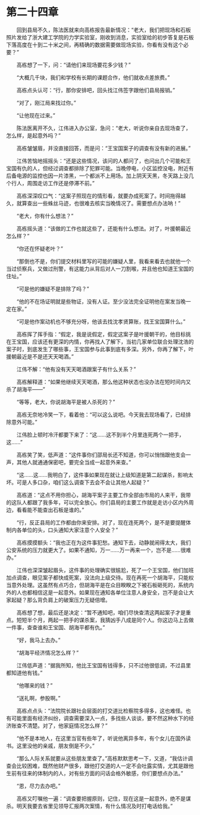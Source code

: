 #	第二十四章

　　回到县局不久，陈法医就来向高栋报告最新情况：“老大，我们把现场和石板照片发给了浙大建工学院的力学实验室，刚收到消息，实验室给的初步答复是石板下落高度在十到二十米之间，再精确的数据需要做现场实验，你看有没有这个必要？”

　　高栋想了一下，问：“请他们来现场要花多少钱？”

　　“大概几千块，我们和学校有长期的课题合作，他们就收点差旅费。”

　　高栋点头认可：“行，那你安排吧，回头找江伟签字跟他们县局报销。”

　　“对了，刚江局来找过你。”

　　“让他现在过来。”

　　陈法医离开不久，江伟进入办公室，急问：“老大，听说你亲自去现场查了，怎么样，是起意外吗？”

　　高栋皱皱眉，并没直接回答，而是问：“王宝国案子的调查有没有新的进展。”

　　江伟苦恼地摇摇头：“还是这些情况，该问的人都问了，也问出几个可能和王宝国有仇的人，但经过调查都排除了犯罪可能。当晚停电，小区监控没电，附近有后备电源的监控也因一片漆黑，一个都派不上用场。加上阴天天黑，冬天路上没几个行人，周围走访工作还是停滞不前。”

　　高栋深深叹口气：“这案子照现在的情形看，就要办成死案了。时间拖得越久，就算查出一些蛛丝马迹，也很难去核实当晚情况了。需要想点办法呐！”

　　“老大，你有什么想法？”

　　高栋摇头道：“该做的工作也就这些了，还能有什么想法。对了，叶援朝最近怎么样？”

　　“你还在怀疑老叶？”

　　“那倒也不是，你们提交材料里写的可能的嫌疑人里，我看来看去也就他一个当过侦察兵，又做过刑警，有这能力从背后对人一刀割喉，并且他也知道王宝国的住址。”

　　“可是他的嫌疑不是排除了吗？”

　　“他的不在场证明就是些物证，没有人证。至少没法完全证明他在案发当晚一定在家。”

　　“可是他作案动机也不够充分呀，他该去找沈孝贤算账，找王宝国算什么。”

　　高栋挥了挥手指：“假定，我是说假定，假定这案子是叶援朝干的，他目标挑在王宝国，应该还有更深的内情，你再找人了解下，当初几家单位联合处理沈浩的案子时，到底发生了哪些事，王宝国参与此事到底有多深。另外，你再了解下，叶援朝最近是不是还天天喝酒。”

　　江伟不解：“他有没有天天喝酒跟案子有什么关系？”

　　高栋解释道：“如果他继续天天喝酒，那么他这种状态也没办法在短时间内又杀了胡海平——”

　　“等等，老大，你说胡海平是被人杀死的？”

　　高栋无奈地冷笑一下，看着他：“可以这么说吧。今天我去现场看了，已经排除意外可能。”

　　江伟脸上顿时冷汗都要下来了：“这……这不到半个月里连死两个一把手，这……”

　　高栋笑了笑，低声道：“这件事你们邵局长还不知道，你可以悄悄跟他支会一声，其他人就通通保密吧，要完全当成一起意外来查。”

　　“这……这……我明白了，这件事如果现在就让上级知道是第二起谋杀，影响太坏。可是人多口杂，咱们这么调查下去会不会让其他人起疑？”

　　高栋道：“这点不用你担心，胡海平案子主要工作全部由市局的人来干，我带的这队人都跟了我多年，可以完全放心。你们县局的主要工作就是走访小区内外周边，看看能不能查出石板是谁的。”

　　“行，反正县局的工作都由你来安排。对了，现在连死两个，是不是要提醒体制内各单位的头，口头通知大家注意个人安全？”

　　高栋摸摸额头：“我也正在为这件事犯愁。通知下去，动静就闹得太大，我们公安系统的压力就更大了。如果不通知，万一……万一再来一个，岂不是……很难办。”

　　江伟也深深皱起眉头，这件事的处理确实很尴尬，死了一个王宝国，他们加班加点调查，眼见案子都快成死案，没法向上级交待。现在再死一个胡海平，只能权当意外处理。这虽然有点巧合，但胡海平是在众目睽睽之下被石板砸死的，系统内外的人也都相信这是一起意外。如果现在通知各单位注意人身安全，岂不是会让大家起疑？那么背负肩上的破案压力无疑倍增。

　　高栋想了想，最后还是决定：“暂不通知吧，咱们尽快查清这两起案子才是重点。短短半个月，两起一把手的谋杀案，我猜凶手八成是同个人。你这边马上去做一件事，查查谁和王宝国、胡海平都有仇。”

　　“好，我马上去办。”

　　“胡海平经济情况怎么样？”

　　江伟低声道：“据我所知，他比王宝国有钱得多，只不过他很低调，不过县里都知道他有钱。”

　　“他哪来的钱？”

　　“送礼啊，参股啊。”

　　高栋点点头：“法院院长跟社会层面的打交道比检察院多得多，这也难怪。也有可能里面有经济纠纷，调查需要深入一点，多找些人谈谈，要不然这种水下的经济账查不清楚。对了，他家庭情况怎么样？”

　　“他不是本地人，在这里当官有些年了，听说他离异多年，有个女儿在国外读书。这里没他的亲戚，朋友倒是不少。”

　　“那么人际关系就要从这些朋友里查了。”高栋默默思考一下，又道，“我估计调查会比较困难，既然他财产很多，跟他打交道的人一定不会吐露实情，尤其是跟他生前有往来的体制内的人，对有些方面的问话会格外敏感，你们要想点办法。”

　　“恩，尽力去办吧。”

　　高栋又叮嘱他一遍：“调查要把握原则，记住，现在这是一起意外，绝不是谋杀。明天我要去省里见领导汇报两次案情，有什么情况及时打电话给我。”
